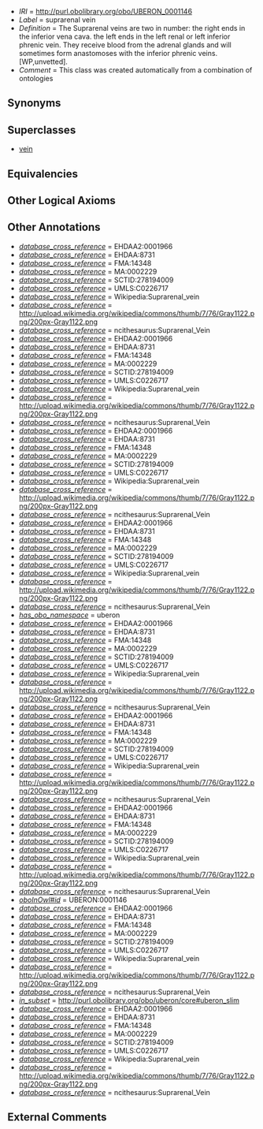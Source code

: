  * *IRI* = http://purl.obolibrary.org/obo/UBERON_0001146
 * *Label* = suprarenal vein
 * *Definition* = The Suprarenal veins are two in number: the right ends in the inferior vena cava. the left ends in the left renal or left inferior phrenic vein. They receive blood from the adrenal glands and will sometimes form anastomoses with the inferior phrenic veins. [WP,unvetted].
 * *Comment* = This class was created automatically from a combination of ontologies

## Synonyms


## Superclasses

 * [vein](../../UBERON/38/UBERON_0001638.md)

## Equivalencies


## Other Logical Axioms


## Other Annotations

 * *[database_cross_reference](../../ef/oboInOwl#hasDbXref.md)* = EHDAA2:0001966
 * *[database_cross_reference](../../ef/oboInOwl#hasDbXref.md)* = EHDAA:8731
 * *[database_cross_reference](../../ef/oboInOwl#hasDbXref.md)* = FMA:14348
 * *[database_cross_reference](../../ef/oboInOwl#hasDbXref.md)* = MA:0002229
 * *[database_cross_reference](../../ef/oboInOwl#hasDbXref.md)* = SCTID:278194009
 * *[database_cross_reference](../../ef/oboInOwl#hasDbXref.md)* = UMLS:C0226717
 * *[database_cross_reference](../../ef/oboInOwl#hasDbXref.md)* = Wikipedia:Suprarenal_vein
 * *[database_cross_reference](../../ef/oboInOwl#hasDbXref.md)* = http://upload.wikimedia.org/wikipedia/commons/thumb/7/76/Gray1122.png/200px-Gray1122.png
 * *[database_cross_reference](../../ef/oboInOwl#hasDbXref.md)* = ncithesaurus:Suprarenal_Vein
 * *[database_cross_reference](../../ef/oboInOwl#hasDbXref.md)* = EHDAA2:0001966
 * *[database_cross_reference](../../ef/oboInOwl#hasDbXref.md)* = EHDAA:8731
 * *[database_cross_reference](../../ef/oboInOwl#hasDbXref.md)* = FMA:14348
 * *[database_cross_reference](../../ef/oboInOwl#hasDbXref.md)* = MA:0002229
 * *[database_cross_reference](../../ef/oboInOwl#hasDbXref.md)* = SCTID:278194009
 * *[database_cross_reference](../../ef/oboInOwl#hasDbXref.md)* = UMLS:C0226717
 * *[database_cross_reference](../../ef/oboInOwl#hasDbXref.md)* = Wikipedia:Suprarenal_vein
 * *[database_cross_reference](../../ef/oboInOwl#hasDbXref.md)* = http://upload.wikimedia.org/wikipedia/commons/thumb/7/76/Gray1122.png/200px-Gray1122.png
 * *[database_cross_reference](../../ef/oboInOwl#hasDbXref.md)* = ncithesaurus:Suprarenal_Vein
 * *[database_cross_reference](../../ef/oboInOwl#hasDbXref.md)* = EHDAA2:0001966
 * *[database_cross_reference](../../ef/oboInOwl#hasDbXref.md)* = EHDAA:8731
 * *[database_cross_reference](../../ef/oboInOwl#hasDbXref.md)* = FMA:14348
 * *[database_cross_reference](../../ef/oboInOwl#hasDbXref.md)* = MA:0002229
 * *[database_cross_reference](../../ef/oboInOwl#hasDbXref.md)* = SCTID:278194009
 * *[database_cross_reference](../../ef/oboInOwl#hasDbXref.md)* = UMLS:C0226717
 * *[database_cross_reference](../../ef/oboInOwl#hasDbXref.md)* = Wikipedia:Suprarenal_vein
 * *[database_cross_reference](../../ef/oboInOwl#hasDbXref.md)* = http://upload.wikimedia.org/wikipedia/commons/thumb/7/76/Gray1122.png/200px-Gray1122.png
 * *[database_cross_reference](../../ef/oboInOwl#hasDbXref.md)* = ncithesaurus:Suprarenal_Vein
 * *[database_cross_reference](../../ef/oboInOwl#hasDbXref.md)* = EHDAA2:0001966
 * *[database_cross_reference](../../ef/oboInOwl#hasDbXref.md)* = EHDAA:8731
 * *[database_cross_reference](../../ef/oboInOwl#hasDbXref.md)* = FMA:14348
 * *[database_cross_reference](../../ef/oboInOwl#hasDbXref.md)* = MA:0002229
 * *[database_cross_reference](../../ef/oboInOwl#hasDbXref.md)* = SCTID:278194009
 * *[database_cross_reference](../../ef/oboInOwl#hasDbXref.md)* = UMLS:C0226717
 * *[database_cross_reference](../../ef/oboInOwl#hasDbXref.md)* = Wikipedia:Suprarenal_vein
 * *[database_cross_reference](../../ef/oboInOwl#hasDbXref.md)* = http://upload.wikimedia.org/wikipedia/commons/thumb/7/76/Gray1122.png/200px-Gray1122.png
 * *[database_cross_reference](../../ef/oboInOwl#hasDbXref.md)* = ncithesaurus:Suprarenal_Vein
 * *[has_obo_namespace](../../ce/oboInOwl#hasOBONamespace.md)* = uberon
 * *[database_cross_reference](../../ef/oboInOwl#hasDbXref.md)* = EHDAA2:0001966
 * *[database_cross_reference](../../ef/oboInOwl#hasDbXref.md)* = EHDAA:8731
 * *[database_cross_reference](../../ef/oboInOwl#hasDbXref.md)* = FMA:14348
 * *[database_cross_reference](../../ef/oboInOwl#hasDbXref.md)* = MA:0002229
 * *[database_cross_reference](../../ef/oboInOwl#hasDbXref.md)* = SCTID:278194009
 * *[database_cross_reference](../../ef/oboInOwl#hasDbXref.md)* = UMLS:C0226717
 * *[database_cross_reference](../../ef/oboInOwl#hasDbXref.md)* = Wikipedia:Suprarenal_vein
 * *[database_cross_reference](../../ef/oboInOwl#hasDbXref.md)* = http://upload.wikimedia.org/wikipedia/commons/thumb/7/76/Gray1122.png/200px-Gray1122.png
 * *[database_cross_reference](../../ef/oboInOwl#hasDbXref.md)* = ncithesaurus:Suprarenal_Vein
 * *[database_cross_reference](../../ef/oboInOwl#hasDbXref.md)* = EHDAA2:0001966
 * *[database_cross_reference](../../ef/oboInOwl#hasDbXref.md)* = EHDAA:8731
 * *[database_cross_reference](../../ef/oboInOwl#hasDbXref.md)* = FMA:14348
 * *[database_cross_reference](../../ef/oboInOwl#hasDbXref.md)* = MA:0002229
 * *[database_cross_reference](../../ef/oboInOwl#hasDbXref.md)* = SCTID:278194009
 * *[database_cross_reference](../../ef/oboInOwl#hasDbXref.md)* = UMLS:C0226717
 * *[database_cross_reference](../../ef/oboInOwl#hasDbXref.md)* = Wikipedia:Suprarenal_vein
 * *[database_cross_reference](../../ef/oboInOwl#hasDbXref.md)* = http://upload.wikimedia.org/wikipedia/commons/thumb/7/76/Gray1122.png/200px-Gray1122.png
 * *[database_cross_reference](../../ef/oboInOwl#hasDbXref.md)* = ncithesaurus:Suprarenal_Vein
 * *[database_cross_reference](../../ef/oboInOwl#hasDbXref.md)* = EHDAA2:0001966
 * *[database_cross_reference](../../ef/oboInOwl#hasDbXref.md)* = EHDAA:8731
 * *[database_cross_reference](../../ef/oboInOwl#hasDbXref.md)* = FMA:14348
 * *[database_cross_reference](../../ef/oboInOwl#hasDbXref.md)* = MA:0002229
 * *[database_cross_reference](../../ef/oboInOwl#hasDbXref.md)* = SCTID:278194009
 * *[database_cross_reference](../../ef/oboInOwl#hasDbXref.md)* = UMLS:C0226717
 * *[database_cross_reference](../../ef/oboInOwl#hasDbXref.md)* = Wikipedia:Suprarenal_vein
 * *[database_cross_reference](../../ef/oboInOwl#hasDbXref.md)* = http://upload.wikimedia.org/wikipedia/commons/thumb/7/76/Gray1122.png/200px-Gray1122.png
 * *[database_cross_reference](../../ef/oboInOwl#hasDbXref.md)* = ncithesaurus:Suprarenal_Vein
 * *[oboInOwl#id](../../id/oboInOwl#id.md)* = UBERON:0001146
 * *[database_cross_reference](../../ef/oboInOwl#hasDbXref.md)* = EHDAA2:0001966
 * *[database_cross_reference](../../ef/oboInOwl#hasDbXref.md)* = EHDAA:8731
 * *[database_cross_reference](../../ef/oboInOwl#hasDbXref.md)* = FMA:14348
 * *[database_cross_reference](../../ef/oboInOwl#hasDbXref.md)* = MA:0002229
 * *[database_cross_reference](../../ef/oboInOwl#hasDbXref.md)* = SCTID:278194009
 * *[database_cross_reference](../../ef/oboInOwl#hasDbXref.md)* = UMLS:C0226717
 * *[database_cross_reference](../../ef/oboInOwl#hasDbXref.md)* = Wikipedia:Suprarenal_vein
 * *[database_cross_reference](../../ef/oboInOwl#hasDbXref.md)* = http://upload.wikimedia.org/wikipedia/commons/thumb/7/76/Gray1122.png/200px-Gray1122.png
 * *[database_cross_reference](../../ef/oboInOwl#hasDbXref.md)* = ncithesaurus:Suprarenal_Vein
 * *[in_subset](../../et/oboInOwl#inSubset.md)* = http://purl.obolibrary.org/obo/uberon/core#uberon_slim
 * *[database_cross_reference](../../ef/oboInOwl#hasDbXref.md)* = EHDAA2:0001966
 * *[database_cross_reference](../../ef/oboInOwl#hasDbXref.md)* = EHDAA:8731
 * *[database_cross_reference](../../ef/oboInOwl#hasDbXref.md)* = FMA:14348
 * *[database_cross_reference](../../ef/oboInOwl#hasDbXref.md)* = MA:0002229
 * *[database_cross_reference](../../ef/oboInOwl#hasDbXref.md)* = SCTID:278194009
 * *[database_cross_reference](../../ef/oboInOwl#hasDbXref.md)* = UMLS:C0226717
 * *[database_cross_reference](../../ef/oboInOwl#hasDbXref.md)* = Wikipedia:Suprarenal_vein
 * *[database_cross_reference](../../ef/oboInOwl#hasDbXref.md)* = http://upload.wikimedia.org/wikipedia/commons/thumb/7/76/Gray1122.png/200px-Gray1122.png
 * *[database_cross_reference](../../ef/oboInOwl#hasDbXref.md)* = ncithesaurus:Suprarenal_Vein

## External Comments

